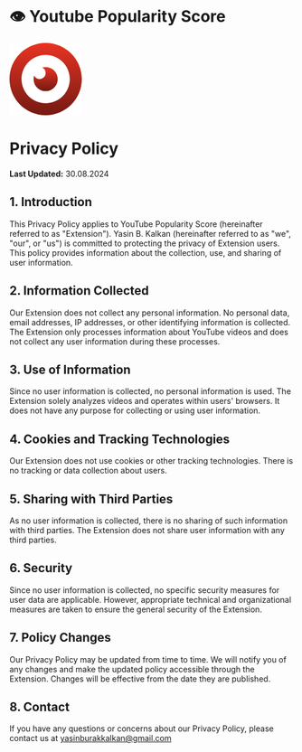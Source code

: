 # 👁️ Youtube Popularity Score

![Youtube Popularity Score](https://raw.githubusercontent.com/youtube-popularity-score/.github/main/profile/logo.png)

# Privacy Policy

**Last Updated:** 30.08.2024

## 1. Introduction

This Privacy Policy applies to YouTube Popularity Score (hereinafter referred to as "Extension"). Yasin B. Kalkan (hereinafter referred to as "we", "our", or "us") is committed to protecting the privacy of Extension users. This policy provides information about the collection, use, and sharing of user information.

## 2. Information Collected

Our Extension does not collect any personal information. No personal data, email addresses, IP addresses, or other identifying information is collected. The Extension only processes information about YouTube videos and does not collect any user information during these processes.

## 3. Use of Information

Since no user information is collected, no personal information is used. The Extension solely analyzes videos and operates within users' browsers. It does not have any purpose for collecting or using user information.

## 4. Cookies and Tracking Technologies

Our Extension does not use cookies or other tracking technologies. There is no tracking or data collection about users.

## 5. Sharing with Third Parties

As no user information is collected, there is no sharing of such information with third parties. The Extension does not share user information with any third parties.

## 6. Security

Since no user information is collected, no specific security measures for user data are applicable. However, appropriate technical and organizational measures are taken to ensure the general security of the Extension.

## 7. Policy Changes

Our Privacy Policy may be updated from time to time. We will notify you of any changes and make the updated policy accessible through the Extension. Changes will be effective from the date they are published.

## 8. Contact

If you have any questions or concerns about our Privacy Policy, please contact us at yasinburakkalkan@gmail.com
